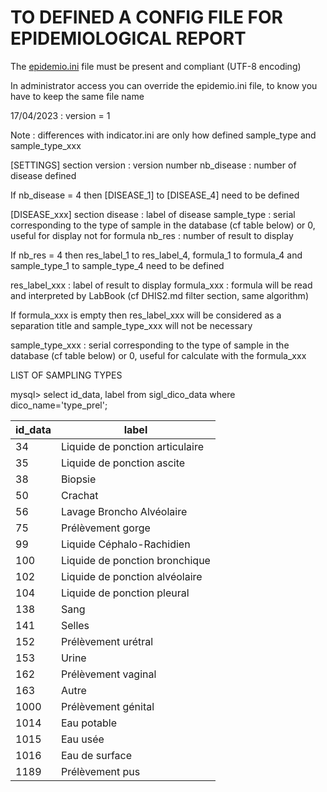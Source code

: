 # TO DEFINED A CONFIG FILE FOR EPIDEMIOLOGICAL REPORT
The [epidemio.ini](storage/resource/epidemio/epidemio.ini) file must be present and compliant (UTF-8 encoding)

In administrator access you can override the epidemio.ini file, to know you have to keep the same file name

17/04/2023 : version = 1

Note : differences with indicator.ini are only how defined sample_type and sample_type_xxx

[SETTINGS] section
version : version number
nb_disease : number of disease defined

If nb_disease = 4 then [DISEASE_1] to [DISEASE_4] need to be defined

[DISEASE_xxx] section
disease : label of disease
sample_type : serial corresponding to the type of sample in the database (cf table below) or 0, useful for display not for formula
nb_res : number of result to display

If nb_res = 4 then res_label_1 to res_label_4, formula_1 to formula_4 and sample_type_1 to sample_type_4  need to be defined

res_label_xxx : label of result to display
formula_xxx : formula will be read and interpreted by LabBook (cf DHIS2.md filter section, same algorithm)

If formula_xxx is empty then res_label_xxx will be considered as a separation title and sample_type_xxx will not be necessary

sample_type_xxx : serial corresponding to the type of sample in the database (cf table below) or 0, useful for calculate with the formula_xxx


LIST OF SAMPLING TYPES

mysql> select id_data, label from sigl_dico_data where dico_name='type_prel';

| id_data | label                           |
|---------|---------------------------------|
|      34 | Liquide de ponction articulaire |
|      35 | Liquide de ponction ascite      |
|      38 | Biopsie                         |
|      50 | Crachat                         |
|      56 | Lavage Broncho Alvéolaire       |
|      75 | Prélèvement gorge               |
|      99 | Liquide Céphalo-Rachidien       |
|     100 | Liquide de ponction bronchique  |
|     102 | Liquide de ponction alvéolaire  |
|     104 | Liquide de ponction pleural     |
|     138 | Sang                            |
|     141 | Selles                          |
|     152 | Prélèvement urétral             |
|     153 | Urine                           |
|     162 | Prélèvement vaginal             |
|     163 | Autre                           |
|    1000 | Prélèvement génital             |
|    1014 | Eau potable                     |
|    1015 | Eau usée                        |
|    1016 | Eau de surface                  |
|    1189 | Prélèvement pus                 |
